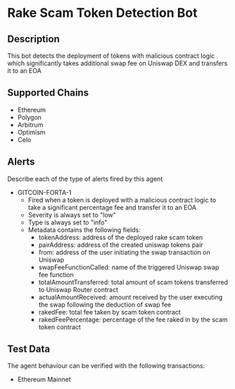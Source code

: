 # Rake Scam Token Detection Bot

## Description

This bot detects the deployment of tokens with malicious contract logic which significantly takes additional swap fee on Uniswap DEX and transfers it to an EOA

## Supported Chains

- Ethereum
- Polygon
- Arbitrum
- Optimism
- Celo


## Alerts

Describe each of the type of alerts fired by this agent

- GITCOIN-FORTA-1
  - Fired when a token is deployed with a malicious contract logic to take a significant percentage fee and transfer it to an EOA 
  - Severity is always set to "low" 
  - Type is always set to "info"
  - Metadata contains the following fields: 
    - tokenAddress: address of the deployed rake scam token
    - pairAddress: address of the created uniswap tokens pair
    - from: address of the user initiating the swap transaction on Uniswap
    - swapFeeFunctionCalled: name of the triggered Uniswap swap fee function
    - totalAmountTransferred: total amount of scam tokens transferred to Uniswap Router contract
    - actualAmountReceived: amount received by the user executing the swap following the deduction of swap fee
    - rakedFee: total fee taken by scam token contract
    - rakedFeePercentage: percentage of the fee raked in by the scam token contract

## Test Data

The agent behaviour can be verified with the following transactions:

- Ethereum Mainnet
